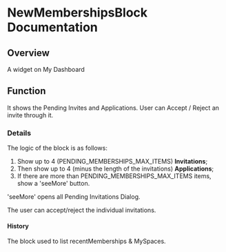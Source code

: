 # NewMembershipsBlock Documentation

## Overview

A widget on My Dashboard

## Function

It shows the Pending Invites and Applications. User can Accept / Reject an invite through it.

### Details

The logic of the block is as follows:

1. Show up to 4 (PENDING_MEMBERSHIPS_MAX_ITEMS) **Invitations**;
2. Then show up to 4 (minus the length of the invitations) **Applications**;
3. If there are more than PENDING_MEMBERSHIPS_MAX_ITEMS items, show a 'seeMore' button.

'seeMore' opens all Pending Invitations Dialog.

The user can accept/reject the individual invitations.

#### History

The block used to list recentMemberships & MySpaces.
